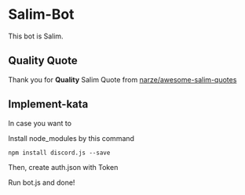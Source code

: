 # Salim-Bot

This bot is Salim.

## Quality Quote

Thank you for **Quality** Salim Quote from <a href="https://github.com/narze/awesome-salim-quotes">narze/awesome-salim-quotes</a>

## Implement-kata

In case you want to

Install node_modules by this command

```npm install discord.js --save```

Then, create auth.json with Token

Run bot.js and done!
